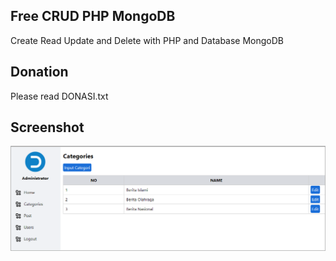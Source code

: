 ## Free CRUD PHP MongoDB

Create Read Update and Delete with PHP and Database MongoDB

## Donation
Please read DONASI.txt

## Screenshot
![](screenshot.png)
